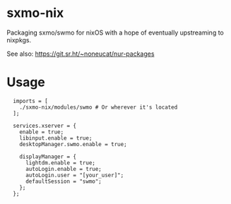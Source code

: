 # sxmo-nix

Packaging sxmo/swmo for nixOS with a hope of eventually upstreaming to nixpkgs.

See also: https://git.sr.ht/~noneucat/nur-packages

# Usage

```
  imports = [
    ./sxmo-nix/modules/swmo # Or wherever it's located
  ];

  services.xserver = {
    enable = true;
    libinput.enable = true;
    desktopManager.swmo.enable = true;

    displayManager = {
      lightdm.enable = true;
      autoLogin.enable = true;
      autoLogin.user = "[your_user]";
      defaultSession = "swmo";
    };
  };

```
